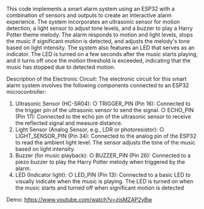 This code implements a smart alarm system using an ESP32 with a combination of sensors
and outputs to create an interactive alarm experience. The system incorporates an ultrasonic
sensor for motion detection, a light sensor to adjust tone levels, and a buzzer to play a Harry
Potter theme melody. The alarm responds to motion and light levels, stops the music if
significant motion is detected, and adjusts the melody's tone based on light intensity.
The system also features an LED that serves as an indicator. The LED is turned on a few
seconds after the music starts playing, and it turns off once the motion threshold is
exceeded, indicating that the music has stopped due to detected motion.

Description of the Electronic Circuit:
The electronic circuit for this smart alarm system involves the following components
connected to an ESP32 microcontroller:
1. Ultrasonic Sensor (HC-SR04):
○ TRIGGER_PIN (Pin 16): Connected to the trigger pin of the ultrasonic sensor
to send the signal.
○ ECHO_PIN (Pin 17): Connected to the echo pin of the ultrasonic sensor to
receive the reflected signal and measure distance.
2. Light Sensor (Analog Sensor, e.g., LDR or photoresistor):
○ LIGHT_SENSOR_PIN (Pin 34): Connected to the analog pin of the ESP32 to
read the ambient light level. The sensor adjusts the tone of the music based on
light intensity.
3. Buzzer (for music playback):
○ BUZZER_PIN (Pin 26): Connected to a piezo buzzer to play the Harry Potter
melody when triggered by the alarm.
4. LED (Indicator light):
○ LED_PIN (Pin 13): Connected to a basic LED to visually indicate when the
music is playing. The LED is turned on when the music starts and turned off
when significant motion is detected

Demo: https://www.youtube.com/watch?v=zjsMZAP2yBw
